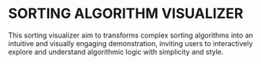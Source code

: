 # **SORTING ALGORITHM VISUALIZER**

This sorting visualizer aim to transforms complex sorting algorithms into an intuitive and visually engaging demonstration, inviting users to interactively explore and understand algorithmic logic with simplicity and style.

 
